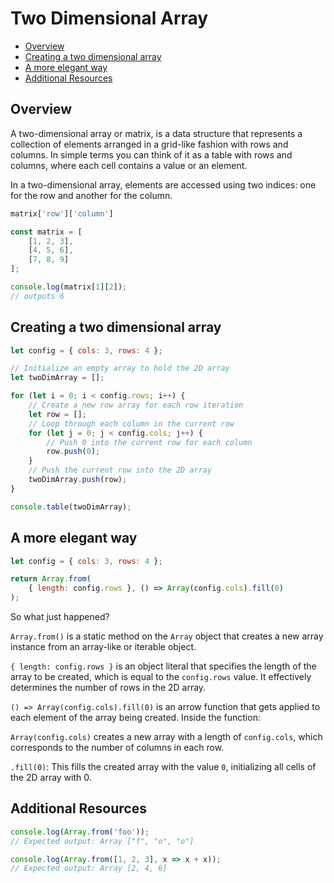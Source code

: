 # Two Dimensional Array
<!-- TOC -->

- [Overview](#overview)
- [Creating a two dimensional array](#creating-a-two-dimensional-array)
- [A more elegant way](#a-more-elegant-way)
- [Additional Resources](#additional-resources)

<!-- /TOC -->

<a id="markdown-overview" name="overview"></a>

## Overview

A two-dimensional array or matrix, is a data structure that represents a collection of elements
arranged in a grid-like fashion with rows and columns. In simple terms you can think of it as a
table with rows and columns, where each cell contains a value or an element.

In a two-dimensional array, elements are accessed using two indices: one for the row and another
for the column.

```js
matrix['row']['column']
```

```js
const matrix = [
    [1, 2, 3],
    [4, 5, 6],
    [7, 8, 9]
];

console.log(matrix[1][2]);
// outputs 6
```

<a id="markdown-creating-a-two-dimensional-array" name="creating-a-two-dimensional-array"></a>

## Creating a two dimensional array

```js
let config = { cols: 3, rows: 4 };

// Initialize an empty array to hold the 2D array
let twoDimArray = [];

for (let i = 0; i < config.rows; i++) {
    // Create a new row array for each row iteration
    let row = [];
    // Loop through each column in the current row
    for (let j = 0; j < config.cols; j++) {
        // Push 0 into the current row for each column
        row.push(0);
    }
    // Push the current row into the 2D array
    twoDimArray.push(row);
}

console.table(twoDimArray);
```

<a id="markdown-a-more-elegant-way" name="a-more-elegant-way"></a>

## A more elegant way

```js
let config = { cols: 3, rows: 4 };

return Array.from(
    { length: config.rows }, () => Array(config.cols).fill(0)
);
```

So what just happened?

`Array.from()` is a static method on the `Array` object that creates a new array instance from an
array-like or iterable object.

`{ length: config.rows }` is an object literal that specifies the length of the array to be
created, which is equal to the `config.rows` value. It effectively determines the number of rows
in the 2D array.

`() => Array(config.cols).fill(0)` is an arrow function that gets applied to each element of the
array being created. Inside the function:

`Array(config.cols)` creates a new array with a length of `config.cols`, which corresponds to the
number of columns in each row.

`.fill(0)`: This fills the created array with the value `0`, initializing all cells of the 2D array with 0.

<a id="markdown-additional-resources" name="additional-resources"></a>

## Additional Resources

```js
console.log(Array.from('foo'));
// Expected output: Array ["f", "o", "o"]

console.log(Array.from([1, 2, 3], x => x + x));
// Expected output: Array [2, 4, 6]
```
